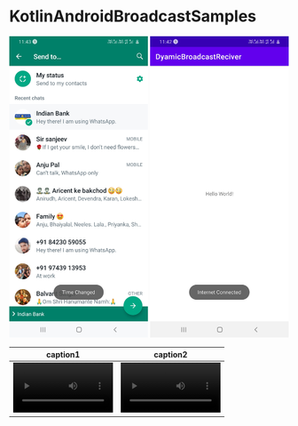 # KotlinAndroidBroadcastSamples



<img src = "screenshots/WhatsApp.jpg" width = "250" /> 

<img src = "screenshots/DyamicBroadcastReciver.jpg" width = "250" /> 

caption1 | caption2
:-: | :-:
<video src="screenshots/DyamicBroadcastReciver.mp4" width=180/> | <video src="screenshots/DyamicBroadcastReciver.mp4" width=180/>

